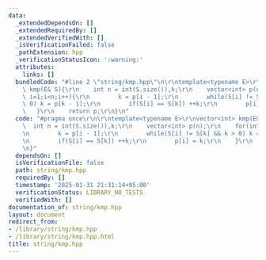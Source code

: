 ```yaml
---
data:
  _extendedDependsOn: []
  _extendedRequiredBy: []
  _extendedVerifiedWith: []
  _isVerificationFailed: false
  _pathExtension: hpp
  _verificationStatusIcon: ':warning:'
  attributes:
    links: []
  bundledCode: "#line 2 \"string/kmp.hpp\"\n\r\ntemplate<typename E>\r\nvector<int>\
    \ kmp(E& S){\r\n    int n = int(S.size()),k;\r\n    vector<int> p(n);\r\n    for(int\
    \ i=1;i<n;i++){\r\n        k = p[i - 1];\r\n        while(S[i] != S[k] && k >\
    \ 0) k = p[k - 1];\r\n        if(S[i] == S[k]) ++k;\r\n        p[i] = k;\r\n \
    \   }\r\n    return p;\r\n}\n"
  code: "#pragma once\r\n\r\ntemplate<typename E>\r\nvector<int> kmp(E& S){\r\n  \
    \  int n = int(S.size()),k;\r\n    vector<int> p(n);\r\n    for(int i=1;i<n;i++){\r\
    \n        k = p[i - 1];\r\n        while(S[i] != S[k] && k > 0) k = p[k - 1];\r\
    \n        if(S[i] == S[k]) ++k;\r\n        p[i] = k;\r\n    }\r\n    return p;\r\
    \n}"
  dependsOn: []
  isVerificationFile: false
  path: string/kmp.hpp
  requiredBy: []
  timestamp: '2025-01-31 21:31:14+05:00'
  verificationStatus: LIBRARY_NO_TESTS
  verifiedWith: []
documentation_of: string/kmp.hpp
layout: document
redirect_from:
- /library/string/kmp.hpp
- /library/string/kmp.hpp.html
title: string/kmp.hpp
---
```

